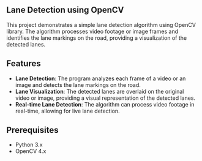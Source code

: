 ## Lane Detection using OpenCV

This project demonstrates a simple lane detection algorithm using OpenCV library. The algorithm processes video footage or image frames and identifies the lane markings on the road, providing a visualization of the detected lanes.

## Features

- **Lane Detection**: The program analyzes each frame of a video or an image and detects the lane markings on the road.
- **Lane Visualization**: The detected lanes are overlaid on the original video or image, providing a visual representation of the detected lanes.
- **Real-time Lane Detection**: The algorithm can process video footage in real-time, allowing for live lane detection.

## Prerequisites

- Python 3.x
- OpenCV 4.x
